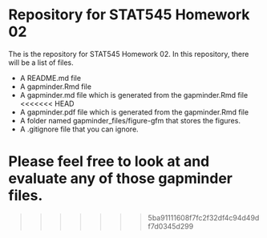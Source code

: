 # Repository for STAT545 Homework 02

The is the repository for STAT545 Homework 02. In this repository, there will be a list of files. 

* A README.md file
* A gapminder.Rmd file
* A gapminder.md file which is generated from the gapminder.Rmd file
<<<<<<< HEAD
* A gapminder.pdf file which is generated from the gapminder.Rmd file
* A folder named gapminder_files/figure-gfm that stores the figures.
* A .gitignore file that you can ignore.

Please feel free to look at and evaluate any of those **gapminder** files.
=======
>>>>>>> 5ba91111608f7fc2f32df4c94d49df7d0345d299
